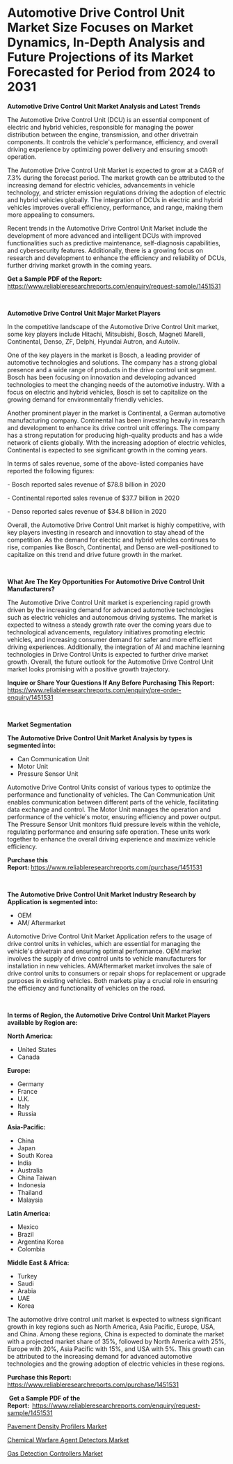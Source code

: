 <p><h1>Automotive Drive Control Unit Market Size Focuses on Market Dynamics, In-Depth Analysis and Future Projections of its Market Forecasted for Period from 2024 to 2031</h1></p><p><strong>Automotive Drive Control Unit Market Analysis and Latest Trends</strong></p>
<p><p>The Automotive Drive Control Unit (DCU) is an essential component of electric and hybrid vehicles, responsible for managing the power distribution between the engine, transmission, and other drivetrain components. It controls the vehicle's performance, efficiency, and overall driving experience by optimizing power delivery and ensuring smooth operation.</p><p>The Automotive Drive Control Unit Market is expected to grow at a CAGR of 7.3% during the forecast period. The market growth can be attributed to the increasing demand for electric vehicles, advancements in vehicle technology, and stricter emission regulations driving the adoption of electric and hybrid vehicles globally. The integration of DCUs in electric and hybrid vehicles improves overall efficiency, performance, and range, making them more appealing to consumers.</p><p>Recent trends in the Automotive Drive Control Unit Market include the development of more advanced and intelligent DCUs with improved functionalities such as predictive maintenance, self-diagnosis capabilities, and cybersecurity features. Additionally, there is a growing focus on research and development to enhance the efficiency and reliability of DCUs, further driving market growth in the coming years.</p></p>
<p><strong>Get a Sample PDF of the Report:&nbsp;</strong> <a href="https://www.reliableresearchreports.com/enquiry/request-sample/1451531">https://www.reliableresearchreports.com/enquiry/request-sample/1451531</a></p>
<p>&nbsp;</p>
<p><strong>Automotive Drive Control Unit Major Market Players</strong></p>
<p><p>In the competitive landscape of the Automotive Drive Control Unit market, some key players include Hitachi, Mitsubishi, Bosch, Magneti Marelli, Continental, Denso, ZF, Delphi, Hyundai Autron, and Autoliv. </p><p>One of the key players in the market is Bosch, a leading provider of automotive technologies and solutions. The company has a strong global presence and a wide range of products in the drive control unit segment. Bosch has been focusing on innovation and developing advanced technologies to meet the changing needs of the automotive industry. With a focus on electric and hybrid vehicles, Bosch is set to capitalize on the growing demand for environmentally friendly vehicles.</p><p>Another prominent player in the market is Continental, a German automotive manufacturing company. Continental has been investing heavily in research and development to enhance its drive control unit offerings. The company has a strong reputation for producing high-quality products and has a wide network of clients globally. With the increasing adoption of electric vehicles, Continental is expected to see significant growth in the coming years.</p><p>In terms of sales revenue, some of the above-listed companies have reported the following figures:</p><p>- Bosch reported sales revenue of $78.8 billion in 2020</p><p>- Continental reported sales revenue of $37.7 billion in 2020</p><p>- Denso reported sales revenue of $34.8 billion in 2020</p><p>Overall, the Automotive Drive Control Unit market is highly competitive, with key players investing in research and innovation to stay ahead of the competition. As the demand for electric and hybrid vehicles continues to rise, companies like Bosch, Continental, and Denso are well-positioned to capitalize on this trend and drive future growth in the market.</p></p>
<p>&nbsp;</p>
<p><strong>What Are The Key Opportunities For Automotive Drive Control Unit Manufacturers?</strong></p>
<p><p>The Automotive Drive Control Unit market is experiencing rapid growth driven by the increasing demand for advanced automotive technologies such as electric vehicles and autonomous driving systems. The market is expected to witness a steady growth rate over the coming years due to technological advancements, regulatory initiatives promoting electric vehicles, and increasing consumer demand for safer and more efficient driving experiences. Additionally, the integration of AI and machine learning technologies in Drive Control Units is expected to further drive market growth. Overall, the future outlook for the Automotive Drive Control Unit market looks promising with a positive growth trajectory.</p></p>
<p><strong>Inquire or Share Your Questions If Any Before Purchasing This Report:</strong> <a href="https://www.reliableresearchreports.com/enquiry/pre-order-enquiry/1451531">https://www.reliableresearchreports.com/enquiry/pre-order-enquiry/1451531</a></p>
<p>&nbsp;</p>
<p><strong>Market Segmentation</strong></p>
<p><strong>The Automotive Drive Control Unit Market Analysis by types is segmented into:</strong></p>
<p><ul><li>Can Communication Unit</li><li>Motor Unit</li><li>Pressure Sensor Unit</li></ul></p>
<p><p>Automotive Drive Control Units consist of various types to optimize the performance and functionality of vehicles. The Can Communication Unit enables communication between different parts of the vehicle, facilitating data exchange and control. The Motor Unit manages the operation and performance of the vehicle's motor, ensuring efficiency and power output. The Pressure Sensor Unit monitors fluid pressure levels within the vehicle, regulating performance and ensuring safe operation. These units work together to enhance the overall driving experience and maximize vehicle efficiency.</p></p>
<p><strong>Purchase this Report:&nbsp;</strong><a href="https://www.reliableresearchreports.com/purchase/1451531">https://www.reliableresearchreports.com/purchase/1451531</a></p>
<p>&nbsp;</p>
<p><strong>The Automotive Drive Control Unit Market Industry Research by Application is segmented into:</strong></p>
<p><ul><li>OEM</li><li>AM/ Aftermarket</li></ul></p>
<p><p>Automotive Drive Control Unit Market Application refers to the usage of drive control units in vehicles, which are essential for managing the vehicle's drivetrain and ensuring optimal performance. OEM market involves the supply of drive control units to vehicle manufacturers for installation in new vehicles. AM/Aftermarket market involves the sale of drive control units to consumers or repair shops for replacement or upgrade purposes in existing vehicles. Both markets play a crucial role in ensuring the efficiency and functionality of vehicles on the road.</p></p>
<p>&nbsp;</p>
<p><strong>In terms of Region, the Automotive Drive Control Unit Market Players available by Region are:</strong></p>
<p>
    <p> <strong> North America: </strong>
        <ul>
            <li>United States</li>
            <li>Canada</li>
        </ul>
        </p> 
    <p> <strong> Europe: </strong>
        <ul>
            <li>Germany</li>
            <li>France</li>
            <li>U.K.</li>
            <li>Italy</li>
            <li>Russia</li>
        </ul>
        </p> 
    <p> <strong> Asia-Pacific: </strong>
        <ul>
            <li>China</li>
            <li>Japan</li>
            <li>South Korea</li>
            <li>India</li>
            <li>Australia</li>
            <li>China Taiwan</li>
            <li>Indonesia</li>
            <li>Thailand</li>
            <li>Malaysia</li>
        </ul>
        </p> 
    <p> <strong> Latin America: </strong>
        <ul>
            <li>Mexico</li>
            <li>Brazil</li>
            <li>Argentina Korea</li>
            <li>Colombia</li>
        </ul>
        </p> 
    <p> <strong> Middle East & Africa: </strong>
        <ul>
            <li>Turkey</li>
            <li>Saudi</li>
            <li>Arabia</li>
            <li>UAE</li>
            <li>Korea</li>
        </ul>
    </p>
    </p>
<p><p>The automotive drive control unit market is expected to witness significant growth in key regions such as North America, Asia Pacific, Europe, USA, and China. Among these regions, China is expected to dominate the market with a projected market share of 35%, followed by North America with 25%, Europe with 20%, Asia Pacific with 15%, and USA with 5%. This growth can be attributed to the increasing demand for advanced automotive technologies and the growing adoption of electric vehicles in these regions.</p></p>
<p><strong>Purchase this Report: </strong><a href="https://www.reliableresearchreports.com/purchase/1451531">https://www.reliableresearchreports.com/purchase/1451531</a></p>
<p>&nbsp;<strong>Get a Sample PDF of the Report:&nbsp;&nbsp;</strong><a href="https://www.reliableresearchreports.com/enquiry/request-sample/1451531">https://www.reliableresearchreports.com/enquiry/request-sample/1451531</a></p>
<p><strong></strong></p>
<p><p><a href="https://view.publitas.com/reportprime-1/pavement-density-profilers-market-size-focuses-on-market-dynamics-in-depth-analysis-and-future-projections-of-its-market-forecasted-for-period-from-2023-to-2030/">Pavement Density Profilers Market</a></p><p><a href="https://view.publitas.com/reportprime-1/chemical-warfare-agent-detectors-market-a-comprehensive-report-of-its-market-share-growth-trends-2023-2030/">Chemical Warfare Agent Detectors Market</a></p><p><a href="https://view.publitas.com/reportprime-1/gas-detection-controllers-market-size-and-examines-its-market-scope-with-a-primary-focus-on-growth-opportunities-and-forecasted-trends-spanning-from-2023-to-2030/">Gas Detection Controllers Market</a></p></p>